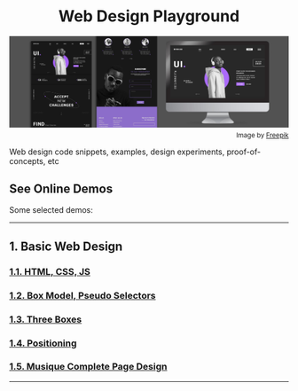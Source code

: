 <div align="center">
  <h1>Web Design Playground</h1>
  <img src="banner.jpg" align="center"/>
</div>
<div align="right">
  <sub>Image by <a href="https://www.freepik.com/free-psd/user-interface-design-website-template_20548064.htm#&position=10&from_view=collections">Freepik</a></sub>
</div>

Web design code snippets, examples, design experiments, proof-of-concepts, etc

## See Online Demos

Some selected demos:

<hr>

## 1. Basic Web Design

### [1.1. HTML, CSS, JS](https://github.com/abeerration/Web-Design-Playground/tree/main/demos/1.%20Basic%20Web%20Design/1.1.%20HTML%2C%20CSS%2C%20JS)

### [1.2. Box Model, Pseudo Selectors](https://abeerration.github.io/Web-Design-Playground/demos/1.%20Basic%20Web%20Design/1.2.%20Box%20Model,%20Pseudo%20Selectors)

### [1.3. Three Boxes](https://abeerration.github.io/Web-Design-Playground/demos/1.%20Basic%20Web%20Design/1.3.%20Three%20Boxes)

### [1.4. Positioning](https://abeerration.github.io/Web-Design-Playground/demos/1.%20Basic%20Web%20Design/1.4.%20Positioning)

### [1.5. Musique Complete Page Design](https://abeerration.github.io/Web-Design-Playground/demos/1.%20Basic%20Web%20Design/1.5.%20Musique%20Complete%20Page%20Design)

<hr>

